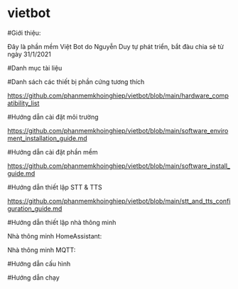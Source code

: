 # vietbot
#Giới thiệu:

Đây là phần mềm Việt Bot do Nguyễn Duy tự phát triển, bắt đàu chia sẻ từ ngày 31/1/2021

#Danh mục tài liệu

#Danh sách các thiết bị phần cứng tương thích

https://github.com/phanmemkhoinghiep/vietbot/blob/main/hardware_compatibility_list

#Hướng dẫn cài đặt môi trường

https://github.com/phanmemkhoinghiep/vietbot/blob/main/software_enviroment_installation_guide.md

#Hướng dẫn cài đặt phần mềm

https://github.com/phanmemkhoinghiep/vietbot/blob/main/software_install_guide.md

#Hướng dẫn thiết lập STT & TTS

https://github.com/phanmemkhoinghiep/vietbot/blob/main/stt_and_tts_configuration_guide.md


#Hướng dẫn thiết lập nhà thông minh

Nhà thông minh HomeAssistant:

Nhà thông minh MQTT:

#Hướng dẫn cấu hình 

#Hướng dẫn chạy
